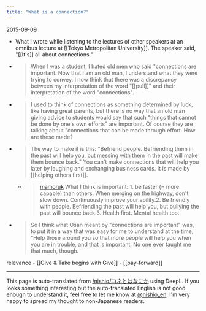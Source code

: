 ```yaml
---
title: "What is a connection?"
---
```


2015-09-09
- What I wrote while listening to the lectures of other speakers at an omnibus lecture at [[Tokyo Metropolitan University]].
The speaker said, "[[It's]] all about connections."

- > When I was a student, I hated old men who said "connections are important. Now that I am an old man, I understand what they were trying to convey. I now think that there was a discrepancy between my interpretation of the word "[[pull]]" and their interpretation of the word "connections".
- > I used to think of connections as something determined by luck, like having great parents, but there is no way that an old man giving advice to students would say that such "things that cannot be done by one's own efforts" are important. Of course they are talking about "connections that can be made through effort. How are these made?
- > The way to make it is this: "Befriend people. Befriending them in the past will help you, but messing with them in the past will make them bounce back." You can't make connections that will help you later by laughing and exchanging business cards. It is made by [[helping others first]].
    - > [mamoruk](https://twitter.com/mamoruk/status/641480571776991232) What I think is important: 1. be faster (= more capable) than others. When merging on the highway, don't slow down. Continuously improve your ability.2. Be friendly with people. Befriending the past will help you, but bullying the past will bounce back.3. Health first. Mental health too.
- > So I think what Osan meant by "connections are important" was, to put it in a way that was easy for me to understand at the time, "Help those around you so that more people will help you when you are in trouble, and that is important. No one ever taught me that much, though.

relevance
    - [[Give & Take begins with Give]]
    - [[pay-forward]]

---
This page is auto-translated from [/nishio/コネとはなにか](https://scrapbox.io/nishio/コネとはなにか) using DeepL. If you looks something interesting but the auto-translated English is not good enough to understand it, feel free to let me know at [@nishio_en](https://twitter.com/nishio_en). I'm very happy to spread my thought to non-Japanese readers.
